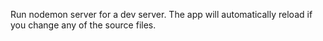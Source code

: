 Run nodemon server for a dev server.
The app will automatically reload if you change any of the source files.
